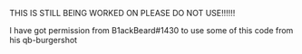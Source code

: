 THIS IS STILL BEING WORKED ON PLEASE DO NOT USE!!!!!!


I have got permission from B1ackBeard#1430 to use some of this code from his qb-burgershot
